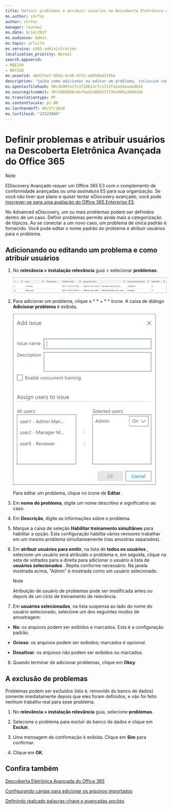 ```yaml
---
title: Definir problemas e atribuir usuários na Descoberta Eletrônica Avançada do Office 365
ms.author: chrfox
author: chrfox
manager: laurawi
ms.date: 9/14/2017
ms.audience: Admin
ms.topic: article
ms.service: o365-administration
localization_priority: Normal
search.appverid:
- MOE150
- MET150
ms.assetid: 48d37ee7-05bd-4cb8-9723-a8959ad23fbe
description: 'Saiba como adicionar ou editar um problema, inclusive como atribuir usuários a ela, ou excluir um problema para um caso de descoberta eletrônica no eDiscovery avançadas do Office 365.  '
ms.openlocfilehash: 90c3b90fe1fc3728613cfc1713fa1a2eeaabd016
ms.sourcegitcommit: 36c5466056cdef6ad2a8d9372f2bc009a30892bb
ms.translationtype: MT
ms.contentlocale: pt-BR
ms.lasthandoff: 08/27/2018
ms.locfileid: "22523886"
---
```

# <a name="define-issues-and-assign-users-in-office-365-advanced-ediscovery"></a>Definir problemas e atribuir usuários na Descoberta Eletrônica Avançada do Office 365

> [!NOTE]
> EDiscovery Avançado requer um Office 365 E3 com o complemento de conformidade avançadas ou uma assinatura E5 para sua organização. Se você não tiver que plano e quiser tentar eDiscovery avançado, você pode [inscrever-se para uma avaliação do Office 365 Enterprise E5](https://go.microsoft.com/fwlink/p/?LinkID=698279). 
  
No Advanced eDiscovery, um ou mais problemas podem ser definidos dentro de um caso. Definir problemas permite ainda mais a categorização de tópicos. Ao se conectar a um novo caso, um problema de única padrão é fornecido. Você pode editar o nome padrão do problema e atribuir usuários para o problema. 
  
## <a name="adding-or-editing-an-issue-and-assigning-users"></a>Adicionando ou editando um problema e como atribuir usuários

1. No **relevância \> instalação relevância** guia \> selecionar **problemas**.
    
    ![Problemas de instalação de relevância](media/dfd8f9ef-b167-4ed9-980e-00ae98a97169.png)
  
2. Para adicionar um problema, clique o * * + * * ícone. A caixa de diálogo **Adicionar problema** é exibida. 
    
    ![Problema de adição de instalação de Relevância](media/c8e94982-139a-472a-b85d-282f2d742046.png)
  
    Para editar um problema, clique no ícone de **Editar** . 
    
3. Em **nome do problema**, digite um nome descritivo e significativo ao caso. 
    
4. Em **Descrição**, digite as informações sobre o problema.
    
5. Marque a caixa de seleção **Habilitar treinamento simultâneo** para habilitar a opção. Esta configuração habilita vários revisores trabalhar em um mesmo problema simultaneamente (nas amostras separados). 
    
6. Em **atribuir usuários para emitir**, na lista de **todos os usuários** , selecione um usuário será atribuído o problema e, em seguida, clique na seta de voltados para a direita para adicionar o usuário à lista de **usuários selecionados** . Repita conforme necessário. Na janela mostrada acima, "Admin" é mostrada como um usuário selecionado. 
    
    > [!NOTE]
    > Atribuição de usuário de problemas pode ser modificada antes ou depois de um ciclo de treinamento de relevância. 
  
7. Em **usuários selecionados**, na lista suspensa ao lado do nome do usuário selecionado, selecione um dos seguintes modos de amostragem: 
    
  - **No**: os arquivos podem ser exibidos e marcados. Esta é a configuração padrão.
    
  - **Ocioso**: os arquivos podem ser exibidos; marcados é opcional.
    
  - **Desativar**: os arquivos não podem ser exibidos ou marcados.
    
8. Quando terminar de adicionar problemas, clique em **Okey**.
    
## <a name="deleting-issues"></a>A exclusão de problemas

Problemas podem ser excluídos (isto é, removido do banco de dados) somente imediatamente depois que eles foram definidos, e não foi feito nenhum trabalho real para esse problema. 
  
1. No **relevância \> instalação relevância** guia, selecione **problemas**.
    
2. Selecione o problema para excluir do banco de dados e clique em **Excluir**.
    
3. Uma mensagem de confirmação é exibida. Clique em **Sim** para confirmar. 
    
4. Clique em **OK**.
    
## <a name="see-also"></a>Confira também

[Descoberta Eletrônica Avançada do Office 365](office-365-advanced-ediscovery.md)
  
[Configurando cargas para adicionar os arquivos importados](set-up-loads-to-add-imported-files.md)
  
[Definindo realçado palavras-chave e avançadas opções](define-highlighted-keywords-and-advanced-options.md)

